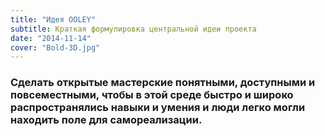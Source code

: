 ```yaml
---
title: "Идея OOLEY"
subtitle: Краткая формулировка центральной идеи проекта
date: "2014-11-14"
cover: "Bold-3D.jpg"
---
```


### Cделать открытые мастерские понятными, доступными и повсеместными, чтобы в этой среде быстро и широко распространялись навыки и умения и люди легко могли находить поле для самореализации.
